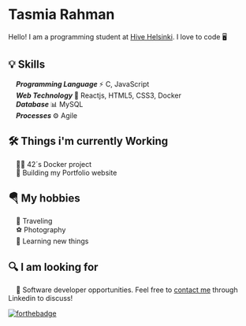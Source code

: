 # Tasmia Rahman
Hello! I am a programming student at [Hive Helsinki](https://www.hive.fi/en/). I love to code 🖥️

## 💡 Skills
&nbsp;&nbsp;&nbsp;&nbsp;<b><i>Programming Language </i></b> ⚡ C, JavaScript<br />
&nbsp;&nbsp;&nbsp; <b><i>Web Technology </i></b>📃  Reactjs, HTML5, CSS3, Docker<br />
&nbsp;&nbsp;&nbsp;&nbsp;<b><i>Database </i></b>📊 MySQL<br />
&nbsp;&nbsp;&nbsp;&nbsp;<b><i>Processes </i></b>⚙️ Agile<br />

## 🛠️ Things i'm currently Working
&nbsp;&nbsp;&nbsp;&nbsp;👨‍💻 42´s Docker project<br />
&nbsp;&nbsp;&nbsp;&nbsp;🔏 Building my Portfolio website <br />

## 🪂 My hobbies
&nbsp;&nbsp;&nbsp;&nbsp;🏸 Traveling<br />
&nbsp;&nbsp;&nbsp;&nbsp;⚽ Photography<br />
&nbsp;&nbsp;&nbsp;&nbsp;📖 Learning new things<br />

## 🔍 I am looking for
&nbsp;&nbsp;&nbsp;&nbsp;🏢 Software developer opportunities. Feel free to [contact me](https://www.linkedin.com/in/tanjinrahman/) through Linkedin to discuss!

[![forthebadge](https://img.shields.io/badge/linkedin-follow%20me-%230077B5.svg?&style=for-the-badge&logo=linkedin)](https://www.linkedin.com/in/tanjinrahman/)

<!--
**tasmiarahmantanjin/tasmiarahmantanjin** is a ✨ _special_ ✨ repository because its `README.md` (this file) appears on your GitHub profile.

Here are some ideas to get you started:

- 🔭 I’m currently working on ...
- 🌱 I’m currently learning ...
- 👯 I’m looking to collaborate on ...
- 🤔 I’m looking for help with ...
- 💬 Ask me about ...
- 📫 How to reach me: ...
- 😄 Pronouns: ...
- ⚡ Fun fact: ...
-->

